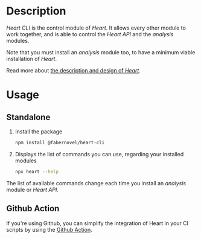 # Description

_Heart CLI_ is the control module of _Heart_. It allows every other module to work together, and is able to control the _Heart API_ and the _analysis_ modules.

Note that you must install an _analysis_ module too, to have a minimum viable installation of _Heart_.

Read more about [the description and design of _Heart_](https://github.com/bgatellier/heart#readme).

# Usage

## Standalone

1. Install the package

    ```bash
    npm install @fabernovel/heart-cli
    ```

2. Displays the list of commands you can use, regarding your installed modules

    ```bash
    npx heart --help
    ```

  The list of available commands change each time you install an _analysis_ module or _Heart API_.

## Github Action

If you're using Github, you can simplify the integration of Heart in your CI scripts by using the [Github Action](https://github.com/marketplace/actions/heart-webpages-evaluation).
